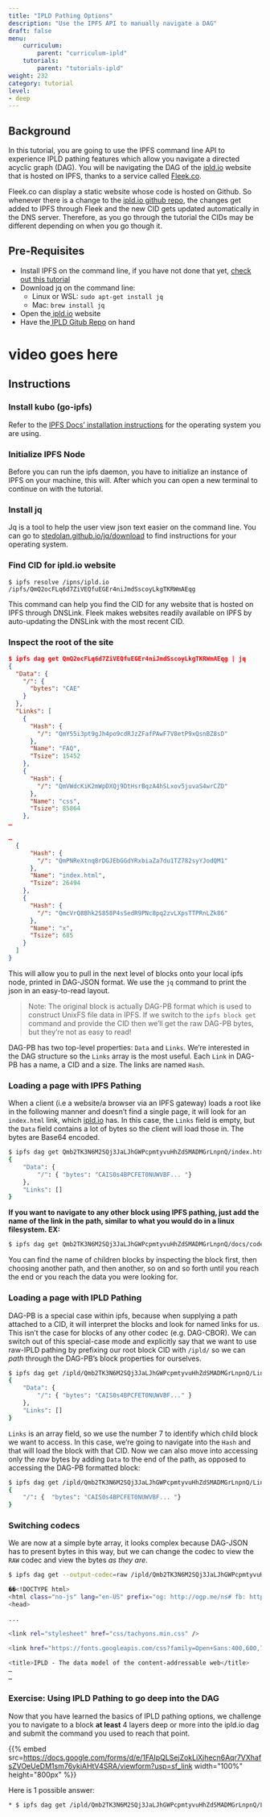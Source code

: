 ```yaml
---
title: "IPLD Pathing Options"
description: "Use the IPFS API to manually navigate a DAG"
draft: false
menu:
    curriculum:
        parent: "curriculum-ipld"
    tutorials:
        parent: "tutorials-ipld"
weight: 232
category: tutorial
level:
- deep
---
```


## Background

In this tutorial, you are going to use the IPFS command line API to experience IPLD pathing features which allow you navigate a directed acyclic graph (DAG). You will be navigating the DAG of the [ipld.io](https://ipld.io) website that is hosted on IPFS, thanks to a service called [Fleek.co](/curriculum/dev-tools/fleek/).

Fleek.co can display a static website whose code is hosted on Github. So whenever there is a change to the [ipld.io github repo](https://github.com/ipld/ipld), the changes get added to IPFS through Fleek and the new CID gets updated automatically in the DNS server. Therefore, as you go through the tutorial the CIDs may be different depending on when you go though it.

## Pre-Requisites

* Install IPFS on the command line, if you have not done that yet, [check out this tutorial](https://curriculum.pl-launchpad.io/curriculum/ipfs/setup/)
* Download jq on the command line:
    * Linux or WSL: `sudo apt-get install jq` 
    * Mac: `brew install jq`
* Open the[ ipld.io](https://ipld.io/) website
* Have the[ IPLD Gitub Repo](https://github.com/ipld/ipld) on hand

# video goes here 

## Instructions

### Install kubo (go-ipfs)

Refer to the [IPFS Docs’ installation instructions](https://docs.ipfs.tech/install/command-line) for the operating system you are using.

### Initialize IPFS Node

Before you can run the ipfs daemon, you have to initialize an instance of IPFS on your machine, this will. After which you can open a new terminal to continue on with the tutorial.

### Install jq

Jq is a tool to help the user view json text easier on the command line. You can go to [stedolan.github.io/jq/download](https://stedolan.github.io/jq/download) to find instructions for your operating system.

### Find CID for ipld.io website

```
$ ipfs resolve /ipns/ipld.io
/ipfs/QmQ2ocFLq6d7ZiVEQfuEGEr4niJmdSscoyLkgTKRWmAEqg
```

This command can help you find the CID for any website that is hosted on IPFS through DNSLink. Fleek makes websites readily available on IPFS by auto-updating the DNSLink with the most recent CID. 

### Inspect the root of the site

```json
$ ipfs dag get QmQ2ocFLq6d7ZiVEQfuEGEr4niJmdSscoyLkgTKRWmAEqg | jq
{
  "Data": {
    "/": {
      "bytes": "CAE"
    }
  },
  "Links": [
    {
      "Hash": {
        "/": "QmY55i3pt9gJh4po9cdRJzZFafPAwF7V8etP9xQsnBZ8sD"
      },
      "Name": "FAQ",
      "Tsize": 15452
    },
    {
      "Hash": {
        "/": "QmVWdcKiK2mWpDXQj9DtHsrBqzA4hSLxov5juvaS4wrCZD"
      },
      "Name": "css",
      "Tsize": 85864
    },
… 

… 
  {
      "Hash": {
        "/": "QmPNReXtnq8rDGJEbGGdYRxbiaZa7du1TZ782syYJodQM1"
      },
      "Name": "index.html",
      "Tsize": 26494
    },
    {
      "Hash": {
        "/": "QmcVrQ8Bhk2S858P4sSedR9PNc8pq2zvLXpsTTPRnLZk86"
      },
      "Name": "x",
      "Tsize": 685
    }
  ]
}
```

This will allow you to pull in the next level of blocks onto your local ipfs node, printed in DAG-JSON format. We use the `jq` command to print the json in an easy-to-read layout.

> Note: The original block is actually DAG-PB format which is used to construct UnixFS file data in IPFS. If we switch to the `ipfs block get` command and provide the CID then we’ll get the raw DAG-PB bytes, but they’re not as easy to read! 

DAG-PB has two top-level properties: `Data` and `Links`. We’re interested in the DAG structure so the `Links` array is the most useful. Each `Link` in DAG-PB has a name, a CID and a size. The links are named `Hash`. 

### Loading a page with IPFS Pathing

When a client (i.e a website/a browser via an IPFS gateway) loads a root like in the following manner and doesn’t find a single page, it will look for an `index.html` link, which [ipld.io](http://ipld.io/) has. In this case, the `Links` field is empty, but the `Data` field contains a lot of bytes so the client will load those in. The bytes are Base64 encoded. 

```bash
$ ipfs dag get Qmb2TK3N6M2SQj3JaLJhGWPcpmtyvuHhZdSMADMGrLnpnQ/index.html | jq 
{
    "Data": { 
        "/": { "bytes": "CAIS0s4BPCFET0NUWVBF... "}
    },
    "Links": [] 
}
```

**If you want to navigate to any other block using IPFS pathing, just add the name of the link in the path, similar to what you would do in a linux filesystem. EX:**

```bash
$ ipfs dag get Qmb2TK3N6M2SQj3JaLJhGWPcpmtyvuHhZdSMADMGrLnpnQ/docs/codecs/known | jq
```

You can find the name of children blocks by inspecting the block first, then choosing another path, and then another, so on and so forth until you reach the end or you reach the data you were looking for.

### Loading a page with IPLD Pathing

DAG-PB is a special case within ipfs, because when supplying a path attached to a CID, it will interpret the blocks and look for named links for us. This isn’t the case for blocks of any other codec (e.g. DAG-CBOR). We can switch out of this special-case mode and explicitly say that we want to use raw-IPLD pathing by prefixing our root block CID with `/ipld/` so we can _path_ through the DAG-PB’s block properties for ourselves. 

```bash
$ ipfs dag get /ipld/Qmb2TK3N6M2SQj3JaLJhGWPcpmtyvuHhZdSMADMGrLnpnQ/Links/7/Hash | jq 
{ 
    "Data": { 
        "/": { "bytes": "CAIS0s4BPCFET0NUWVBF..." }
    },
    "Links": [] 
}
```

`Links` is an array field, so we use the number 7 to identify which child block we want to access. In this case, we’re going to navigate into the `Hash` and that will load the block with that CID. Now we can also move into accessing only the _raw_ bytes by adding `Data` to the end of the path, as opposed to accessing the DAG-PB formatted block:

```bash
$ ipfs dag get /ipld/Qmb2TK3N6M2SQj3JaLJhGWPcpmtyvuHhZdSMADMGrLnpnQ/Links/7/Hash/Data | jq 
{ 
    "/": {  "bytes": "CAIS0s4BPCFET0NUWVBF... "}
}
```

### Switching codecs

We are now at a simple byte array, it looks complex because DAG-JSON has to present bytes in this way, but we can change the codec to view the `RAW` codec and view the bytes _as they are_.

```bash
$ ipfs dag get --output-codec=raw /ipld/Qmb2TK3N6M2SQj3JaLJhGWPcpmtyvuHhZdSMADMGrLnpnQ/Links/7/Hash/Data

��<!DOCTYPE html>
<html class="no-js" lang="en-US" prefix="og: http://ogp.me/ns# fb: http://ogp.me/ns/fb#">
<head>

...

<link rel="stylesheet" href="css/tachyons.min.css" />

<link href="https://fonts.googleapis.com/css?family=Open+Sans:400,600,700" rel="stylesheet"/>

<title>IPLD - The data model of the content-addressable web</title>
…
…
```

### Exercise: Using IPLD Pathing to go deep into the DAG

Now that you have learned the basics of IPLD pathing options, we challenge you to navigate to a block **at least** 4 layers deep or more into the ipld.io dag and submit the command you used to reach that point.

{{% embed src=https://docs.google.com/forms/d/e/1FAIpQLSejZokLiXjhecn6Aqr7VXhafsZVOeUeDM1sm76ykiAHtV4SRA/viewform?usp=sf_link width="100%" height="800px" %}}

Here is 1 possible answer:
```bash
* $ ipfs dag get /ipld/Qmb2TK3N6M2SQj3JaLJhGWPcpmtyvuHhZdSMADMGrLnpnQ/Links/3/Hash/Links/1/Hash/Links/1/Hash/Links/2/Hash/Links/0/Hash
```